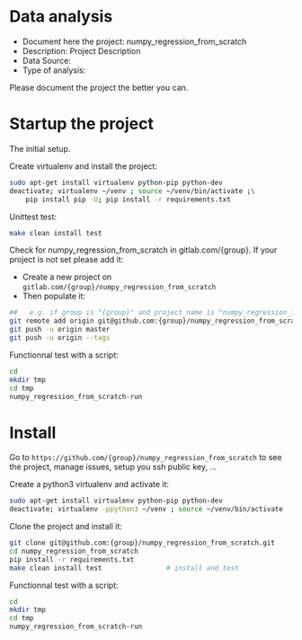 # Data analysis
- Document here the project: numpy_regression_from_scratch
- Description: Project Description
- Data Source:
- Type of analysis:

Please document the project the better you can.

# Startup the project

The initial setup.

Create virtualenv and install the project:
```bash
sudo apt-get install virtualenv python-pip python-dev
deactivate; virtualenv ~/venv ; source ~/venv/bin/activate ;\
    pip install pip -U; pip install -r requirements.txt
```

Unittest test:
```bash
make clean install test
```

Check for numpy_regression_from_scratch in gitlab.com/{group}.
If your project is not set please add it:

- Create a new project on `gitlab.com/{group}/numpy_regression_from_scratch`
- Then populate it:

```bash
##   e.g. if group is "{group}" and project_name is "numpy_regression_from_scratch"
git remote add origin git@github.com:{group}/numpy_regression_from_scratch.git
git push -u origin master
git push -u origin --tags
```

Functionnal test with a script:

```bash
cd
mkdir tmp
cd tmp
numpy_regression_from_scratch-run
```

# Install

Go to `https://github.com/{group}/numpy_regression_from_scratch` to see the project, manage issues,
setup you ssh public key, ...

Create a python3 virtualenv and activate it:

```bash
sudo apt-get install virtualenv python-pip python-dev
deactivate; virtualenv -ppython3 ~/venv ; source ~/venv/bin/activate
```

Clone the project and install it:

```bash
git clone git@github.com:{group}/numpy_regression_from_scratch.git
cd numpy_regression_from_scratch
pip install -r requirements.txt
make clean install test                # install and test
```
Functionnal test with a script:

```bash
cd
mkdir tmp
cd tmp
numpy_regression_from_scratch-run
```
